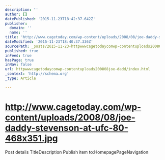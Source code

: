 ```yaml
---
description: ''
author: []
datePublished: '2015-11-23T18:42:37.642Z'
publisher:
  domain: ''
  name: ''
title: 'http://www.cagetoday.com/wp-content/uploads/2008/08/joe-daddy-stevenson-at-ufc-80-468x351.jpg'
dateModified: '2015-11-23T18:40:37.336Z'
sourcePath: _posts/2015-11-23-httpwwwcagetodaycomwp-contentuploads200808joe-dadd.md
published: true
inFeed: true
hasPage: true
inNav: false
url: httpwwwcagetodaycomwp-contentuploads200808joe-dadd/index.html
_context: 'http://schema.org'
_type: Article

---
```

# http://www.cagetoday.com/wp-content/uploads/2008/08/joe-daddy-stevenson-at-ufc-80-468x351.jpg

Post details
TitleDescription
Publish item to:HomepagePageNavigation